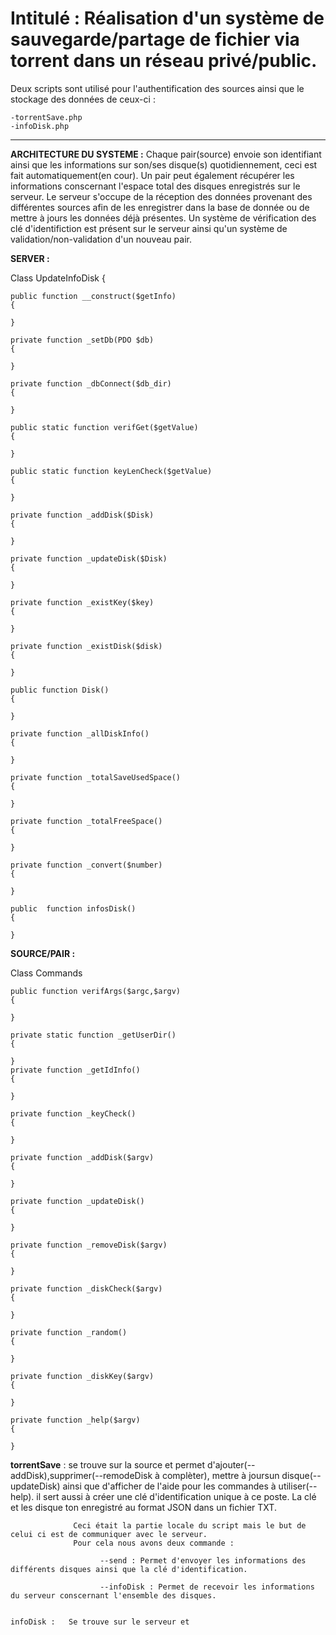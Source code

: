 # Intitulé : Réalisation d'un système de sauvegarde/partage de fichier via torrent dans un réseau privé/public.

Deux scripts sont utilisé pour l'authentification des sources ainsi que le stockage des données de ceux-ci :

    -torrentSave.php 
    -infoDisk.php
    
-----------------------------------------------------------------------------------------------------------
  
  **ARCHITECTURE DU SYSTEME :**  Chaque pair(source) envoie son identifiant ainsi que les informations sur son/ses 
                                 disque(s) quotidiennement, ceci est fait automatiquement(en cour).
                                 Un pair peut également récupérer les informations conscernant l'espace total des disques                                      enregistrés sur le serveur.
                                 Le serveur s'occupe de la réception des données provenant des différentes sources afin de                                    les enregistrer dans la base de donnée ou de mettre à jours les données déjà présentes.
                                 Un système de vérification des clé d'identifiction est présent sur le serveur ainsi qu'un                                    système de validation/non-validation d'un nouveau pair.
                                 
 **SERVER :**
 
 Class UpdateInfoDisk
{
  
    public function __construct($getInfo)
    {
       
    }
   
    private function _setDb(PDO $db)
    {
       
    }

    private function _dbConnect($db_dir)
    {
       
    }
    
    public static function verifGet($getValue)
    {

    }
    
    public static function keyLenCheck($getValue)
    {
     
    }

    private function _addDisk($Disk)
    {
      
    }

    private function _updateDisk($Disk)
    {
        
    }

    private function _existKey($key)
    {
      
    }
    
    private function _existDisk($disk)
    {
     
    }

    public function Disk()
    {
     
    }

    private function _allDiskInfo()
    {
      
    }

    private function _totalSaveUsedSpace()
    {
      
    }
    
    private function _totalFreeSpace()
    {
       
    }
    
    private function _convert($number)
    {
     
    }
    
    public  function infosDisk()
    {

    }

 
 
 
 **SOURCE/PAIR :** 
                                 
  Class Commands
    
    public function verifArgs($argc,$argv)
    {
    
    }
    
    private static function _getUserDir() 
    {
      
    }
    private function _getIdInfo() 
    {
       
    }
   
    private function _keyCheck() 
    {
        
    }
    
    private function _addDisk($argv) 
    {
    
    }

    private function _updateDisk() 
    {
     
    }
 
    private function _removeDisk($argv) 
    {

    }
    
    private function _diskCheck($argv) 
    {
    
    }

    private function _random() 
    {

    }

    private function _diskKey($argv) 
    {

    }

    private function _help($argv) 
    {
    
    }


  
  
  
  
  
  
  
  
  
  
  
  
  
  
    
   **torrentSave** : se trouve sur la source et permet d'ajouter(--addDisk),supprimer(--remodeDisk à complèter),
                 mettre à joursun disque(--updateDisk) ainsi que d'afficher de l'aide pour les commandes à utiliser(--help).
                 il sert aussi à  créer une clé d'identification unique à ce poste.
                 La clé et les disque ton enregistré au format JSON dans un fichier TXT.
                  
                  Ceci était la partie locale du script mais le but de celui ci est de communiquer avec le serveur.
                  Pour cela nous avons deux commande :
                  
                        --send : Permet d'envoyer les informations des différents disques ainsi que la clé d'identification.
                        
                        --infoDisk : Permet de recevoir les informations du serveur conscernant l'ensemble des disques.
                        
                        
    infoDisk :   Se trouve sur le serveur et 
                  
                  
                  
                  
